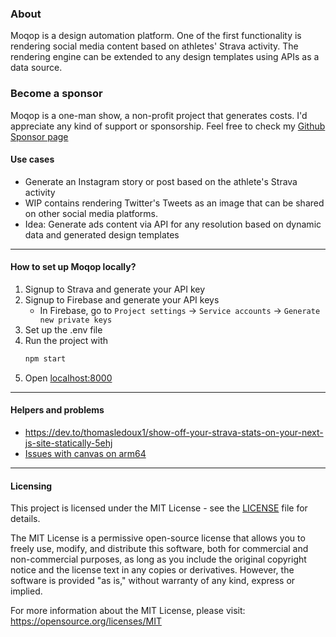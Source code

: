 ### About
Moqop is a design automation platform. 
One of the first functionality is rendering social media content based on athletes' Strava activity. 
The rendering engine can be extended to any design templates using APIs as a data source. 

### Become a sponsor
Moqop is a one-man show, a non-profit project that generates costs. I'd appreciate any kind of support or sponsorship. Feel free to check my [Github Sponsor page](https://github.com/sponsors/milangladis)

#### Use cases
- Generate an Instagram story or post based on the athlete's Strava activity
- WIP contains rendering Twitter's Tweets as an image that can be shared on other social media platforms. 
- Idea: Generate ads content via API for any resolution based on dynamic data and generated design templates

---

#### How to set up Moqop locally?
1. Signup to Strava and generate your API key
2. Signup to Firebase and generate your API keys
    - In Firebase, go to `Project settings` → `Service accounts` → `Generate new private keys`
3. Set up the .env file
4. Run the project with 
    ```bash
    npm start
    ```
5. Open [localhost:8000](http://localhost:8000)

---

#### Helpers and problems
- https://dev.to/thomasledoux1/show-off-your-strava-stats-on-your-next-js-site-statically-5ehj
- [Issues with canvas on arm64](https://github.com/Automattic/node-canvas/blob/master/Readme.md)

---

#### Licensing
This project is licensed under the MIT License - see the [LICENSE](LICENSE) file for details. 

The MIT License is a permissive open-source license that allows you to freely use, modify, and distribute this software, both for commercial and non-commercial purposes, as long as you include the original copyright notice and the license text in any copies or derivatives. However, the software is provided "as is," without warranty of any kind, express or implied. 

For more information about the MIT License, please visit: https://opensource.org/licenses/MIT
